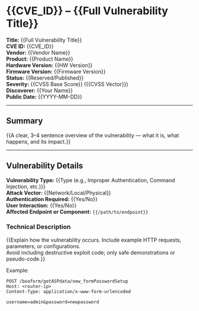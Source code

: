 # {{CVE_ID}} – {{Full Vulnerability Title}}

**Title:** {{Full Vulnerability Title}}  
**CVE ID:** {{CVE_ID}}  
**Vendor:** {{Vendor Name}}  
**Product:** {{Product Name}}  
**Hardware Version:** {{HW Version}}  
**Firmware Version:** {{Firmware Version}}  
**Status:** {{Reserved/Published}}  
**Severity:** {{CVSS Base Score}} ({{CVSS Vector}})  
**Discoverer:** {{Your Name}}  
**Public Date:** {{YYYY-MM-DD}}

---

## Summary
{{A clear, 3–4 sentence overview of the vulnerability — what it is, what happens, and its impact.}}

---

## Vulnerability Details

**Vulnerability Type:** {{Type (e.g., Improper Authentication, Command Injection, etc.)}}  
**Attack Vector:** {{Network/Local/Physical}}  
**Authentication Required:** {{Yes/No}}  
**User Interaction:** {{Yes/No}}  
**Affected Endpoint or Component:** `{{/path/to/endpoint}}`

### Technical Description
{{Explain how the vulnerability occurs. Include example HTTP requests, parameters, or configurations.  
Avoid including destructive exploit code; only safe demonstrations or pseudo-code.}}

Example:
```http
POST /boaform/getASPdata/new_formPasswordSetup
Host: <router-ip>
Content-Type: application/x-www-form-urlencoded

username=admin&password=newpassword
